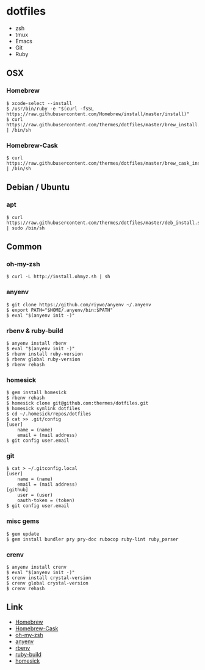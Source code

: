 dotfiles
========

* zsh
* tmux
* Emacs
* Git
* Ruby

OSX
---

### Homebrew

    $ xcode-select --install
    $ /usr/bin/ruby -e "$(curl -fsSL https://raw.githubusercontent.com/Homebrew/install/master/install)"
    $ curl https://raw.githubusercontent.com/thermes/dotfiles/master/brew_install.sh | /bin/sh

### Homebrew-Cask

    $ curl https://raw.githubusercontent.com/thermes/dotfiles/master/brew_cask_install.sh | /bin/sh

Debian / Ubuntu
---------------

### apt

    $ curl https://raw.githubusercontent.com/thermes/dotfiles/master/deb_install.sh | sudo /bin/sh

Common
------

### oh-my-zsh

    $ curl -L http://install.ohmyz.sh | sh

### anyenv

    $ git clone https://github.com/riywo/anyenv ~/.anyenv
    $ export PATH="$HOME/.anyenv/bin:$PATH"
    $ eval "$(anyenv init -)"

### rbenv & ruby-build

    $ anyenv install rbenv
    $ eval "$(anyenv init -)"
    $ rbenv install ruby-version
    $ rbenv global ruby-version
    $ rbenv rehash

### homesick

    $ gem install homesick
    $ rbenv rehash
    $ homesick clone git@github.com:thermes/dotfiles.git
    $ homesick symlink dotfiles
    $ cd ~/.homesick/repos/dotfiles
    $ cat >> .git/config
    [user]
        name = (name)
        email = (mail address)
    $ git config user.email

### git

    $ cat > ~/.gitconfig.local
    [user]
        name = (name)
        email = (mail address)
    [github]
	    user = (user)
	    oauth-token = (token)
    $ git config user.email

### misc gems

    $ gem update
    $ gem install bundler pry pry-doc rubocop ruby-lint ruby_parser

### crenv

    $ anyenv install crenv
    $ eval "$(anyenv init -)"
    $ crenv install crystal-version
    $ crenv global crystal-version
    $ crenv rehash

Link
----

* [Homebrew](http://brew.sh/)
* [Homebrew-Cask](https://github.com/caskroom/homebrew-cask)
* [oh-my-zsh](https://github.com/robbyrussell/oh-my-zsh)
* [anyenv](https://github.com/riywo/anyenv)
* [rbenv](https://github.com/sstephenson/rbenv)
* [ruby-build](https://github.com/sstephenson/ruby-build)
* [homesick](https://github.com/technicalpickles/homesick)
